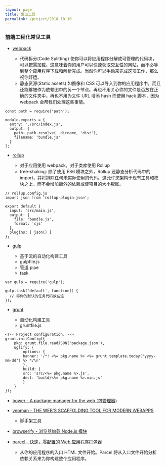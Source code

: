 ```yaml
---
layout: page
title: 常见工具
permalink: /project/2018_10_10
---
```


### 前端工程化常见工具

- [webpack](https://webpack.docschina.org/)

  - 代码拆分(Code Splitting) 使你可以将应用程序分解成可管理的代码块，可以按需加载，这意味着你的用户可以快速获取交互性的网站，而不必等到整个应用程序下载和解析完成。当然你可以手动来完成这项工作，那么祝你好运。
  - 静态资源(Static assets) 如图像和 CSS 可以导入到你的应用程序中，而且还能够被作为依赖图中的另一个节点。再也不用关心你的文件是否放在正确的文件夹中，再也不用为文件 URL 增添 hash 而使用 hack 脚本，因为 webpack 会帮我们处理这些事情。

```
const path = require('path');

module.exports = {
  entry: './src/index.js',
  output: {
    path: path.resolve(__dirname, 'dist'),
    filename: 'bundle.js'
  }
};
```

- [rollup](https://www.rollupjs.com/guide/zh)

  - 对于应用使用 webpack，对于类库使用 Rollup
  - tree-shaking: 除了使用 ES6 模块之外，Rollup 还静态分析代码中的 import，并将排除任何未实际使用的代码。这允许您架构于现有工具和模块之上，而不会增加额外的依赖或使项目的大小膨胀。

```
// rollup.config.js
import json from 'rollup-plugin-json';

export default {
  input: 'src/main.js',
  output: {
    file: 'bundle.js',
    format: 'cjs'
  },
  plugins: [ json() ]
};
```

- [gulp](https://www.gulpjs.com.cn/docs/getting-started/)

  - 基于流的自动化构建工具
  - gulpfile.js
  - 管道 pipe
  - task

```
var gulp = require('gulp');

gulp.task('default', function() {
  // 将你的默认的任务代码放在这
});
```

- [grunt](https://www.gruntjs.net/getting-started)

  - 自动化构建工具
  - gruntfile.js

```
<!-- Project configuration. -->
grunt.initConfig({
    pkg: grunt.file.readJSON('package.json'),
    uglify: {
        options: {
        banner: '/*! <%= pkg.name %> <%= grunt.template.today("yyyy-mm-dd") %> */\n'
        },
        build: {
        src: 'src/<%= pkg.name %>.js',
        dest: 'build/<%= pkg.name %>.min.js'
        }
    }
});
```

- [bower - A package manager for the web (包管理器)](https://bower.io/)
- [yeoman - THE WEB'S SCAFFOLDING TOOL FOR MODERN WEBAPPS](http://yeoman.io/)

  - 脚手架工具

- [browserify - 浏览器加载 Node.js 模块](https://javascript.ruanyifeng.com/tool/browserify.html)
- [parcel - 快速，零配置的 Web 应用程序打包器](http://www.css88.com/doc/parcel/)
  - 从你的应用程序的入口 HTML 文件开始。Parcel 将从入口文件开始分析依赖关系来为你构建整个应用程序。
